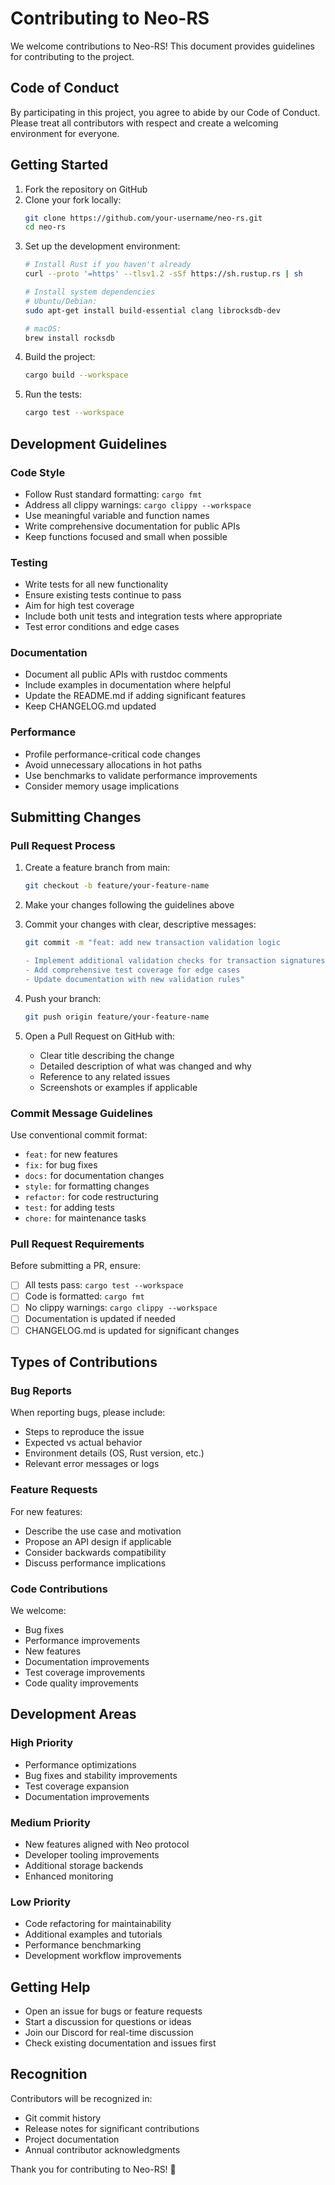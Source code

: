 # Contributing to Neo-RS

We welcome contributions to Neo-RS! This document provides guidelines for contributing to the project.

## Code of Conduct

By participating in this project, you agree to abide by our Code of Conduct. Please treat all contributors with respect and create a welcoming environment for everyone.

## Getting Started

1. Fork the repository on GitHub
2. Clone your fork locally:
   ```bash
   git clone https://github.com/your-username/neo-rs.git
   cd neo-rs
   ```
3. Set up the development environment:
   ```bash
   # Install Rust if you haven't already
   curl --proto '=https' --tlsv1.2 -sSf https://sh.rustup.rs | sh
   
   # Install system dependencies
   # Ubuntu/Debian:
   sudo apt-get install build-essential clang librocksdb-dev
   
   # macOS:
   brew install rocksdb
   ```
4. Build the project:
   ```bash
   cargo build --workspace
   ```
5. Run the tests:
   ```bash
   cargo test --workspace
   ```

## Development Guidelines

### Code Style

- Follow Rust standard formatting: `cargo fmt`
- Address all clippy warnings: `cargo clippy --workspace`
- Use meaningful variable and function names
- Write comprehensive documentation for public APIs
- Keep functions focused and small when possible

### Testing

- Write tests for all new functionality
- Ensure existing tests continue to pass
- Aim for high test coverage
- Include both unit tests and integration tests where appropriate
- Test error conditions and edge cases

### Documentation

- Document all public APIs with rustdoc comments
- Include examples in documentation where helpful
- Update the README.md if adding significant features
- Keep CHANGELOG.md updated

### Performance

- Profile performance-critical code changes
- Avoid unnecessary allocations in hot paths
- Use benchmarks to validate performance improvements
- Consider memory usage implications

## Submitting Changes

### Pull Request Process

1. Create a feature branch from main:
   ```bash
   git checkout -b feature/your-feature-name
   ```

2. Make your changes following the guidelines above

3. Commit your changes with clear, descriptive messages:
   ```bash
   git commit -m "feat: add new transaction validation logic
   
   - Implement additional validation checks for transaction signatures
   - Add comprehensive test coverage for edge cases
   - Update documentation with new validation rules"
   ```

4. Push your branch:
   ```bash
   git push origin feature/your-feature-name
   ```

5. Open a Pull Request on GitHub with:
   - Clear title describing the change
   - Detailed description of what was changed and why
   - Reference to any related issues
   - Screenshots or examples if applicable

### Commit Message Guidelines

Use conventional commit format:
- `feat:` for new features
- `fix:` for bug fixes
- `docs:` for documentation changes
- `style:` for formatting changes
- `refactor:` for code restructuring
- `test:` for adding tests
- `chore:` for maintenance tasks

### Pull Request Requirements

Before submitting a PR, ensure:
- [ ] All tests pass: `cargo test --workspace`
- [ ] Code is formatted: `cargo fmt`
- [ ] No clippy warnings: `cargo clippy --workspace`
- [ ] Documentation is updated if needed
- [ ] CHANGELOG.md is updated for significant changes

## Types of Contributions

### Bug Reports

When reporting bugs, please include:
- Steps to reproduce the issue
- Expected vs actual behavior
- Environment details (OS, Rust version, etc.)
- Relevant error messages or logs

### Feature Requests

For new features:
- Describe the use case and motivation
- Propose an API design if applicable
- Consider backwards compatibility
- Discuss performance implications

### Code Contributions

We welcome:
- Bug fixes
- Performance improvements
- New features
- Documentation improvements
- Test coverage improvements
- Code quality improvements

## Development Areas

### High Priority
- Performance optimizations
- Bug fixes and stability improvements
- Test coverage expansion
- Documentation improvements

### Medium Priority
- New features aligned with Neo protocol
- Developer tooling improvements
- Additional storage backends
- Enhanced monitoring

### Low Priority
- Code refactoring for maintainability
- Additional examples and tutorials
- Performance benchmarking
- Development workflow improvements

## Getting Help

- Open an issue for bugs or feature requests
- Start a discussion for questions or ideas
- Join our Discord for real-time discussion
- Check existing documentation and issues first

## Recognition

Contributors will be recognized in:
- Git commit history
- Release notes for significant contributions
- Project documentation
- Annual contributor acknowledgments

Thank you for contributing to Neo-RS! 🦀